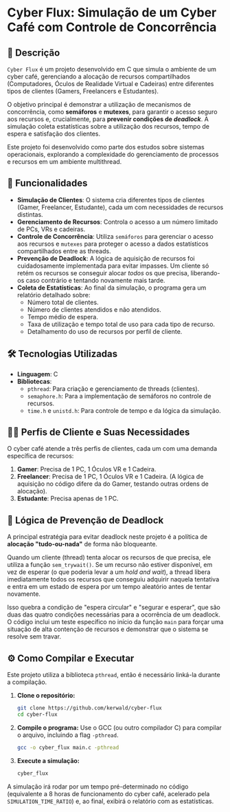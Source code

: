 # Cyber Flux: Simulação de um Cyber Café com Controle de Concorrência

## 📝 Descrição

`Cyber Flux` é um projeto desenvolvido em C que simula o ambiente de um cyber café, gerenciando a alocação de recursos compartilhados (Computadores, Óculos de Realidade Virtual e Cadeiras) entre diferentes tipos de clientes (Gamers, Freelancers e Estudantes).

O objetivo principal é demonstrar a utilização de mecanismos de concorrência, como **semáforos** e **mutexes**, para garantir o acesso seguro aos recursos e, crucialmente, para **prevenir condições de *deadlock***. A simulação coleta estatísticas sobre a utilização dos recursos, tempo de espera e satisfação dos clientes.

Este projeto foi desenvolvido como parte dos estudos sobre sistemas operacionais, explorando a complexidade do gerenciamento de processos e recursos em um ambiente multithread.

## 🚀 Funcionalidades

* **Simulação de Clientes**: O sistema cria diferentes tipos de clientes (Gamer, Freelancer, Estudante), cada um com necessidades de recursos distintas.
* **Gerenciamento de Recursos**: Controla o acesso a um número limitado de PCs, VRs e cadeiras.
* **Controle de Concorrência**: Utiliza `semáforos` para gerenciar o acesso aos recursos e `mutexes` para proteger o acesso a dados estatísticos compartilhados entre as threads.
* **Prevenção de Deadlock**: A lógica de aquisição de recursos foi cuidadosamente implementada para evitar impasses. Um cliente só retém os recursos se conseguir alocar *todos* os que precisa, liberando-os caso contrário e tentando novamente mais tarde.
* **Coleta de Estatísticas**: Ao final da simulação, o programa gera um relatório detalhado sobre:
    * Número total de clientes.
    * Número de clientes atendidos e não atendidos.
    * Tempo médio de espera.
    * Taxa de utilização e tempo total de uso para cada tipo de recurso.
    * Detalhamento do uso de recursos por perfil de cliente.

## 🛠️ Tecnologias Utilizadas

* **Linguagem**: C
* **Bibliotecas**:
    * `pthread`: Para criação e gerenciamento de threads (clientes).
    * `semaphore.h`: Para a implementação de semáforos no controle de recursos.
    * `time.h` e `unistd.h`: Para controle de tempo e da lógica da simulação.

## 🧑‍💻 Perfis de Cliente e Suas Necessidades

O cyber café atende a três perfis de clientes, cada um com uma demanda específica de recursos:

1.  **Gamer**: Precisa de 1 PC, 1 Óculos VR e 1 Cadeira.
2.  **Freelancer**: Precisa de 1 PC, 1 Óculos VR e 1 Cadeira. (A lógica de aquisição no código difere da do Gamer, testando outras ordens de alocação).
3.  **Estudante**: Precisa apenas de 1 PC.

## 🔬 Lógica de Prevenção de Deadlock

A principal estratégia para evitar deadlock neste projeto é a política de **alocação "tudo-ou-nada"** de forma não bloqueante.

Quando um cliente (thread) tenta alocar os recursos de que precisa, ele utiliza a função `sem_trywait()`. Se um recurso não estiver disponível, em vez de esperar (o que poderia levar a um *hold and wait*), a thread libera imediatamente todos os recursos que conseguiu adquirir naquela tentativa e entra em um estado de espera por um tempo aleatório antes de tentar novamente.

Isso quebra a condição de "espera circular" e "segurar e esperar", que são duas das quatro condições necessárias para a ocorrência de um deadlock. O código inclui um teste específico no início da função `main` para forçar uma situação de alta contenção de recursos e demonstrar que o sistema se resolve sem travar.

## ⚙️ Como Compilar e Executar

Este projeto utiliza a biblioteca `pthread`, então é necessário linká-la durante a compilação.

1.  **Clone o repositório:**
    ```bash
    git clone https://github.com/kerwald/cyber-flux
    cd cyber-flux
    ```

2.  **Compile o programa:**
    Use o GCC (ou outro compilador C) para compilar o arquivo, incluindo a flag `-pthread`.
    ```bash
    gcc -o cyber_flux main.c -pthread
    ```

3.  **Execute a simulação:**
    ```bash
    cyber_flux
    ```

A simulação irá rodar por um tempo pré-determinado no código (equivalente a 8 horas de funcionamento do cyber café, acelerado pela `SIMULATION_TIME_RATIO`) e, ao final, exibirá o relatório com as estatísticas.
